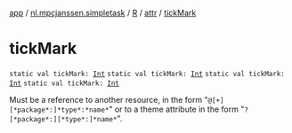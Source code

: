 [app](../../../index.md) / [nl.mpcjanssen.simpletask](../../index.md) / [R](../index.md) / [attr](index.md) / [tickMark](.)

# tickMark

`static val tickMark: `[`Int`](https://kotlinlang.org/api/latest/jvm/stdlib/kotlin/-int/index.html)
`static val tickMark: `[`Int`](https://kotlinlang.org/api/latest/jvm/stdlib/kotlin/-int/index.html)
`static val tickMark: `[`Int`](https://kotlinlang.org/api/latest/jvm/stdlib/kotlin/-int/index.html)
`static val tickMark: `[`Int`](https://kotlinlang.org/api/latest/jvm/stdlib/kotlin/-int/index.html)

Must be a reference to another resource, in the form "`@[+][*package*:]*type*:*name*`" or to a theme attribute in the form "`?[*package*:][*type*:]*name*`".

